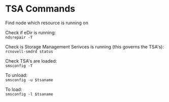 # TSA Commands

Find node which resource is running on

Check if eDir is running:\
`ndsrepair -T`

Check is Storage Management Serivces is running (this governs the TSA's):\
`rcnovell-smdrd status`

Check TSA's are loaded:\
`smsconfig -T`

To unload:\
`smsconfig -u $tsaname`

To load:\
`smsconfig -l $tsaname`

